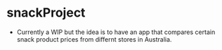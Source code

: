 # snackProject 

- Currently a WIP but the idea is to have an app that compares certain snack product prices from differnt stores in Australia.
